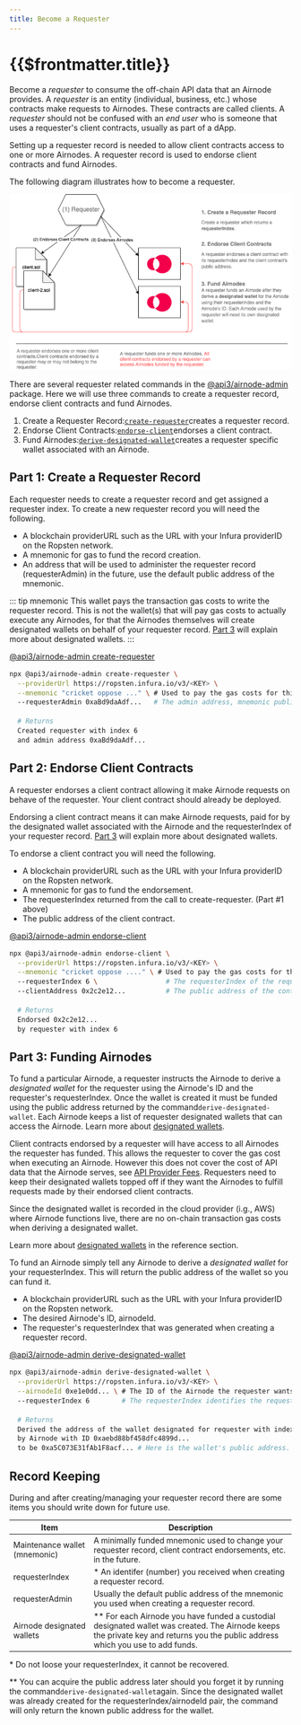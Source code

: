 ```yaml
---
title: Become a Requester
---
```


# {{$frontmatter.title}}

<TocHeader />
<TOC class="table-of-contents" :include-level="[2,3]" />

Become a _requester_ to consume the off-chain API data that an Airnode provides. A _requester_ is an entity (individual, business, etc.) whose contracts make requests to Airnodes. These contracts are called clients. A _requester_ should not be confused with an _end user_ who is someone that uses a requester's client contracts, usually as part of a dApp.

Setting up a requester record is needed to allow client contracts access to one or more Airnodes. A requester record is used to endorse client contracts and fund Airnodes.

The following diagram illustrates how to become a requester.

![become-requester](../assets/images/become-requester.png)

There are several requester related commands in the [@api3/airnode-admin](../reference/cli-commands.md#create-requester) package. Here we will use three commands to create a requester record, endorse client contracts and fund Airnodes.

1. Create a Requester Record:[`create-requester`](../reference/cli-commands.md#create-requester)creates a requester record.
2. Endorse Client Contracts:[`endorse-client`](../reference/cli-commands.md#endorse-client)endorses a client contract.
3. Fund Airnodes:[`derive-designated-wallet`](../reference/cli-commands.md#derive-designated-wallet)creates a requester specific wallet associated with an Airnode.

## Part 1: Create a Requester Record

Each requester needs to create a requester record and get assigned a requester index. To create a new requester record you will need the following.

- A blockchain providerURL such as the URL with your Infura providerID on the Ropsten network.
- A mnemonic for gas to fund the record creation.
- An address that will be used to administer the requester record (requesterAdmin) in the future, use the default public address of the mnemonic. 

::: tip mnemonic
This wallet pays the transaction gas costs to write the requester record. This is not the wallet(s) that will pay gas costs to actually execute any Airnodes, for that the Airnodes themselves will create designated wallets on behalf of your requester record. [Part 3](become-a-requester.md#part-3-funding-airnodes) will explain more about designated wallets.
:::

[@api3/airnode-admin create-requester](../reference/cli-commands.md#create-requester)

```bash
npx @api3/airnode-admin create-requester \
  --providerUrl https://ropsten.infura.io/v3/<KEY> \
  --mnemonic "cricket oppose ..." \ # Used to pay the gas costs for this transaction.
  --requesterAdmin 0xaBd9daAdf...   # The admin address, mnemonic public key.

  # Returns
  Created requester with index 6 
  and admin address 0xaBd9daAdf...
```

## Part 2: Endorse Client Contracts

A requester endorses a client contract allowing it make Airnode requests on behave of the requester. Your client contract should already be deployed. 

Endorsing a client contract means it can make Airnode requests, paid for by the designated wallet associated with the Airnode and the requesterIndex of your requester record. [Part 3](become-a-requester.md#part-3-funding-airnodes) will explain more about designated wallets.

To endorse a client contract you will need the following.

- A blockchain providerURL such as the URL with your Infura providerID on the Ropsten network.
- A mnemonic for gas to fund the endorsement.
- The requesterIndex returned from the call to create-requester. (Part #1 above)
- The public address of the client contract.

[@api3/airnode-admin endorse-client](../reference/cli-commands.md#endorse-client)

```bash
npx @api3/airnode-admin endorse-client \
  --providerUrl https://ropsten.infura.io/v3/<KEY> \
  --mnemonic "cricket oppose ...." \ # Used to pay the gas costs for this transaction.
  --requesterIndex 6 \                 # The requesterIndex of the requester record.
  --clientAddress 0x2c2e12...          # The public address of the contract to endorse.

  # Returns
  Endorsed 0x2c2e12... 
  by requester with index 6
```

## Part 3: Funding Airnodes

To fund a particular Airnode, a requester instructs the Airnode to derive a _designated wallet_ for the requester  using the Airnode's ID and the requester's requesterIndex. Once the wallet is created it must be funded using the public address returned by the command`derive-designated-wallet`. Each Airnode keeps a list of requester designated wallets that can access the Airnode. Learn more about [designated wallets](../reference/protocols/request-response/designated-wallet.md).

Client contracts endorsed by a requester will have access to all Airnodes the requester has funded. This allows the requester to cover the gas cost when executing an Airnode. However this does not cover the cost of API data that the Airnode serves, see [API Provider Fees](fees.md#api-provider-fees). Requesters need to keep their designated wallets topped off if they want the Airnodes to fulfill requests made by their endorsed client contracts.

Since the designated wallet is recorded in the cloud provider (i.g., AWS) where Airnode functions live, there are no on-chain transaction gas costs when deriving a designated wallet.

<DesignatedWalletWarning/>

Learn more about [designated wallets](../reference/protocols/request-response/designated-wallet.md) in the reference section.

To fund an Airnode simply tell any Airnode to derive a _designated wallet_ for your requesterIndex. This will return the public address of the wallet so you can fund it.

- A blockchain providerURL such as the URL with your Infura providerID on the Ropsten network.
- The desired Airnode's ID, airnodeId.
- The requester's requesterIndex that was generated when creating a requester record.

[@api3/airnode-admin derive-designated-wallet](../reference/cli-commands.md#derive-designated-wallet)

```bash
npx @api3/airnode-admin derive-designated-wallet \
  --providerUrl https://ropsten.infura.io/v3/<KEY> \
  --airnodeId 0xe1e0dd... \ # The ID of the Airnode the requester wants access to.
  --requesterIndex 6        # The requesterIndex identifies the requester record.

  # Returns
  Derived the address of the wallet designated for requester with index 6 
  by Airnode with ID 0xaebd88bf458dfc4899d... 
  to be 0xa5C073E31fAb1F8acf... # Here is the wallet's public address.
```

## Record Keeping

During and after creating/managing your requester record there are some items you should write down for future use.

|Item|Description|
|-|-|
|Maintenance wallet (mnemonic)|A minimally funded mnemonic used to change your requester record, client contract endorsements, etc. in the future.|
|requesterIndex|* An identifer (number) you received when creating a requester record.|
|requesterAdmin|Usually the default public address of the mnemonic you used when creating a requester record.|
|Airnode designated wallets|** For each Airnode you have funded a custodial designated wallet was created. The Airnode keeps the private key and returns you the public address which you use to add funds. |


\* Do not loose your requesterIndex, it cannot be recovered.

\** You can acquire the public address later should you forget it by running the command`derive-designated-wallet`again. Since the designated wallet was already created for the requesterIndex/airnodeId pair, the command will only return the known public address for the wallet.